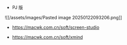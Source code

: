 - PJ 版

![[/assets/images/Pasted image 20250122093206.png]]

- https://macwk.com.cn/soft/screen-studio

- https://macwk.com.cn/soft/xmind